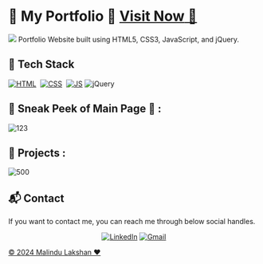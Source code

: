 # 🌟 My Portfolio  🌟 <a href="https://4ba977c8.portfolio-website-main-9wh.pages.dev/" target="_blank">**Visit Now** 🚀</a>
<a href="https://www.youtube.com/watch?v=dQw4w9WgXcQ"><img src="https://user-images.githubusercontent.com/73097560/115834477-dbab4500-a447-11eb-908a-139a6edaec5c.gif"></a>
Portfolio Website built using HTML5, CSS3, JavaScript, and jQuery.

## 📌 Tech Stack
[![HTML](https://img.shields.io/badge/html5%20-%23E34F26.svg?&style=for-the-badge&logo=html5&logoColor=white)](https://github.com/jigar-sable/Portfolio-Website/search?l=html)&nbsp;
[![CSS](https://img.shields.io/badge/css3%20-%231572B6.svg?&style=for-the-badge&logo=css3&logoColor=white)](https://github.com/jigar-sable/Portfolio-Website/search?l=css)&nbsp;
[![JS](https://img.shields.io/badge/javascript%20-%23323330.svg?&style=for-the-badge&logo=javascript&logoColor=%23F7DF1E)](https://github.com/jigar-sable/Portfolio-Website/search?l=javascript)
<img alt="jQuery" src="https://img.shields.io/badge/jquery-%230769AD.svg?style=for-the-badge&logo=jquery&logoColor=white"/>

## 📌 Sneak Peek of Main Page 🙈 :
![123](https://github.com/user-attachments/assets/58ff023a-b323-419d-a8ba-9509d83e7fe3)

## 📌 Projects :

![500](https://github.com/user-attachments/assets/9e065210-6abd-4fad-ba40-da44b5a80992)


<h2>📬 Contact</h2>

If you want to contact me, you can reach me through below social handles.

<div align="center">
  
<a  href="https://www.linkedin.com/in/malindu-lakshan-jm/" target="_blank"><img alt="LinkedIn" src="https://img.shields.io/badge/linkedin%20-%230077B5.svg?&style=for-the-badge&logo=linkedin&logoColor=white" /></a>
<a href="mailto:malindulakshan3002@gmail.com"><img  alt="Gmail" src="https://img.shields.io/badge/Gmail-D14836?style=for-the-badge&logo=gmail&logoColor=white" />

</div>

© 2024 Malindu Lakshan ❤️

